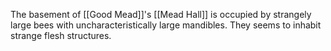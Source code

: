 The basement of [[Good Mead]]'s [[Mead Hall]] is occupied by strangely large bees with uncharacteristically large mandibles. They seems to inhabit strange flesh structures.
